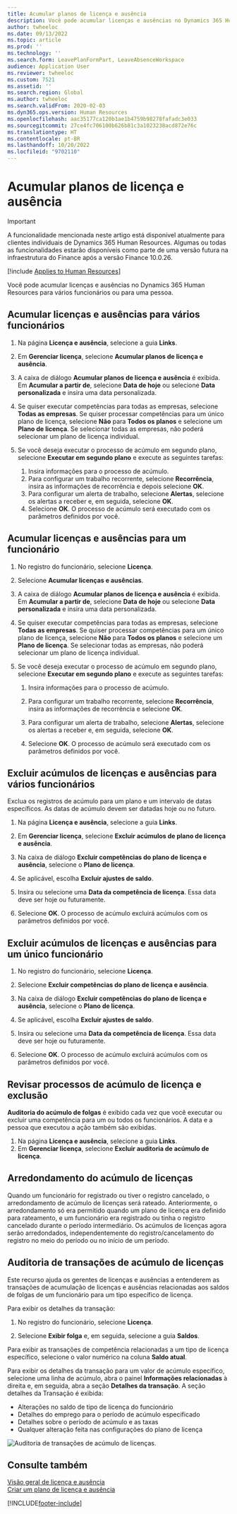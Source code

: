 ```yaml
---
title: Acumular planos de licença e ausência
description: Você pode acumular licenças e ausências no Dynamics 365 Human Resources para vários funcionários ou para uma pessoa.
author: twheeloc
ms.date: 09/13/2022
ms.topic: article
ms.prod: ''
ms.technology: ''
ms.search.form: LeavePlanFormPart, LeaveAbsenceWorkspace
audience: Application User
ms.reviewer: twheeloc
ms.custom: 7521
ms.assetid: ''
ms.search.region: Global
ms.author: twheeloc
ms.search.validFrom: 2020-02-03
ms.dyn365.ops.version: Human Resources
ms.openlocfilehash: aac35177ca120b1ae1b4759b98278fafadc3e033
ms.sourcegitcommit: 27ce4fc706100b626b81c3a1023238acd872e76c
ms.translationtype: HT
ms.contentlocale: pt-BR
ms.lasthandoff: 10/20/2022
ms.locfileid: "9702110"
---
```

# <a name="accrue-leave-and-absence-plans"></a>Acumular planos de licença e ausência

>[!Important]
>A funcionalidade mencionada neste artigo está disponível atualmente para clientes individuais de Dynamics 365 Human Resources. Algumas ou todas as funcionalidades estarão disponíveis como parte de uma versão futura na infraestrutura do Finance após a versão Finance 10.0.26.


[!include [Applies to Human Resources](../includes/applies-to-hr.md)]

Você pode acumular licenças e ausências no Dynamics 365 Human Resources para vários funcionários ou para uma pessoa.

## <a name="accrue-leave-and-absence-for-multiple-employees"></a>Acumular licenças e ausências para vários funcionários

1. Na página **Licença e ausência**, selecione a guia **Links**.

2. Em **Gerenciar licença**, selecione **Acumular planos de licença e ausência**.

3. A caixa de diálogo **Acumular planos de licença e ausência** é exibida. Em **Acumular a partir de**, selecione **Data de hoje** ou selecione **Data personalizada** e insira uma data personalizada.

4. Se quiser executar competências para todas as empresas, selecione **Todas as empresas**. Se quiser processar competências para um único plano de licença, selecione **Não** para **Todos os planos** e selecione um **Plano de licença**. Se selecionar todas as empresas, não poderá selecionar um plano de licença individual.

5. Se você deseja executar o processo de acúmulo em segundo plano, selecione **Executar em segundo plano** e execute as seguintes tarefas:

    1. Insira informações para o processo de acúmulo.
    2. Para configurar um trabalho recorrente, selecione **Recorrência**, insira as informações de recorrência e depois selecione **OK**.
    3. Para configurar um alerta de trabalho, selecione **Alertas**, selecione os alertas a receber e, em seguida, selecione **OK**.
    4. Selecione **OK**. O processo de acúmulo será executado com os parâmetros definidos por você. 

## <a name="accrue-leave-and-absence-for-an-employee"></a>Acumular licenças e ausências para um funcionário

1. No registro do funcionário, selecione **Licença**.

2. Selecione **Acumular licenças e ausências**.

3. A caixa de diálogo **Acumular planos de licença e ausência** é exibida. Em **Acumular a partir de**, selecione **Data de hoje** ou selecione **Data personalizada** e insira uma data personalizada.

4. Se quiser executar competências para todas as empresas, selecione **Todas as empresas**. Se quiser processar competências para um único plano de licença, selecione **Não** para **Todos os planos** e selecione um **Plano de licença**. Se selecionar todas as empresas, não poderá selecionar um plano de licença individual.

5. Se você deseja executar o processo de acúmulo em segundo plano, selecione **Executar em segundo plano** e execute as seguintes tarefas:

   1. Insira informações para o processo de acúmulo.

   2. Para configurar um trabalho recorrente, selecione **Recorrência**, insira as informações de recorrência e selecione **OK**.

   3. Para configurar um alerta de trabalho, selecione **Alertas**, selecione os alertas a receber e, em seguida, selecione **OK**.

   4. Selecione **OK**. O processo de acúmulo será executado com os parâmetros definidos por você.

## <a name="delete-leave-and-absence-accruals-for-multiple-employees"></a>Excluir acúmulos de licenças e ausências para vários funcionários

Exclua os registros de acúmulo para um plano e um intervalo de datas específicos. As datas de acúmulo devem ser datadas hoje ou no futuro.

1. Na página **Licença e ausência**, selecione a guia **Links**.

2. Em **Gerenciar licença**, selecione **Excluir acúmulos de plano de licença e ausência**.

3. Na caixa de diálogo **Excluir competências do plano de licença e ausência**, selecione o **Plano de licença**.

4. Se aplicável, escolha **Excluir ajustes de saldo**.

5. Insira ou selecione uma **Data da competência de licença**. Essa data deve ser hoje ou futuramente.

6. Selecione **OK**. O processo de acúmulo excluirá acúmulos com os parâmetros definidos por você.

## <a name="delete-leave-and-absence-accruals-for-a-single-employee"></a>Excluir acúmulos de licenças e ausências para um único funcionário

1. No registro do funcionário, selecione **Licença**.

2. Selecione **Excluir competências do plano de licença e ausência**.

3. Na caixa de diálogo **Excluir competências do plano de licença e ausência**, selecione o **Plano de licença**.

4. Se aplicável, escolha **Excluir ajustes de saldo**.

5. Insira ou selecione uma **Data da competência de licença**. Essa data deve ser hoje ou futuramente.

6. Selecione **OK**. O processo de acúmulo excluirá acúmulos com os parâmetros definidos por você.

## <a name="review-leave-accrual-and-deletion-processes"></a>Revisar processos de acúmulo de licença e exclusão

**Auditoria do acúmulo de folgas** é exibido cada vez que você executar ou excluir uma competência para um ou todos os funcionários. A data e a pessoa que executou a ação também são exibidas.

1. Na página **Licença e ausência**, selecione a guia **Links**.
2. Em **Gerenciar licença**, selecione **Excluir auditoria de acúmulo de licença**.

## <a name="leave-accrual-rounding"></a>Arredondamento do acúmulo de licenças
Quando um funcionário for registrado ou tiver o registro cancelado, o arredondamento de acúmulo de licenças será rateado. Anteriormente, o arredondamento só era permitido quando um plano de licença era definido para rateamento, e um funcionário era registrado ou tinha o registro cancelado durante o período intermediário. Os acúmulos de licenças agora serão arredondados, independentemente do registro/cancelamento do registro no meio do período ou no início de um período.

## <a name="leave-accrual-transaction-auditing"></a>Auditoria de transações de acúmulo de licenças

Este recurso ajuda os gerentes de licenças e ausências a entenderem as transações de acumulação de licenças e ausências relacionadas aos saldos de folgas de um funcionário para um tipo específico de licença.

Para exibir os detalhes da transação:

1. No registro do funcionário, selecione **Licença**.

2. Selecione **Exibir folga** e, em seguida, selecione a guia **Saldos**.

Para exibir as transações de competência relacionadas a um tipo de licença específico, selecione o valor numérico na coluna **Saldo atual**.

Para exibir os detalhes da transação para um valor de acúmulo específico, selecione uma linha de acúmulo, abra o painel **Informações relacionadas** à direita e, em seguida, abra a seção **Detalhes da transação**. A seção detalhes da Transação é exibida:

- Alterações no saldo de tipo de licença do funcionário
- Detalhes do emprego para o período de acúmulo especificado
- Detalhes sobre o período de acúmulo e as taxas
- Qualquer alteração feita nas configurações do plano de licença

![Auditoria de transações de acúmulo de licenças.](media/hr-leave-and-absence-accrue-audit.png)

## <a name="see-also"></a>Consulte também

[Visão geral de licença e ausência](hr-leave-and-absence-overview.md)</br>
[Criar um plano de licença e ausência](hr-leave-and-absence-plans.md)



[!INCLUDE[footer-include](../includes/footer-banner.md)]
